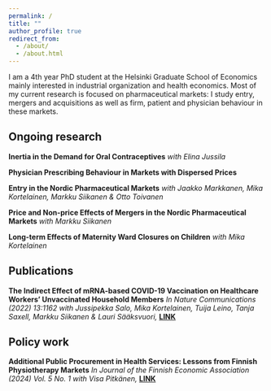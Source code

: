 ```yaml
---
permalink: /
title: ""
author_profile: true
redirect_from: 
  - /about/
  - /about.html
---
```


I am a 4th year PhD student at the Helsinki Graduate School of Economics mainly interested in industrial organization and health economics. Most of my current research is focused on pharmaceutical markets: I study entry, mergers and acquisitions as well as firm, patient and physician behaviour in these markets.


## Ongoing research

**Inertia in the Demand for Oral Contraceptives** *with Elina Jussila*

**Physician Prescribing Behaviour in Markets with Dispersed Prices**

**Entry in the Nordic Pharmaceutical Markets** *with Jaakko Markkanen, Mika Kortelainen, Markku Siikanen & Otto Toivanen*

**Price and Non-price Effects of Mergers in the Nordic Pharmaceutical Markets** *with Markku Siikanen*

**Long-term Effects of Maternity Ward Closures on Children** *with Mika Kortelainen*


## Publications
**The Indirect Effect of mRNA-based COVID-19 Vaccination on Healthcare Workers’ Unvaccinated Household Members**
*In Nature Communications (2022) 13:1162 with Jussipekka Salo, Mika Kortelainen, Tuija Leino, Tanja Saxell, Markku Siikanen & Lauri Sääksvuori,* **[LINK](https://www.nature.com/articles/s41467-022-28825-4)**

## Policy work
**Additional Public Procurement in Health Services: Lessons from Finnish Physiotherapy Markets**
*In Journal of the Finnish Economic Association (2024) Vol. 5 No. 1 with Visa Pitkänen,* **[LINK](https://journal.fi/jfea/article/view/137938)**
